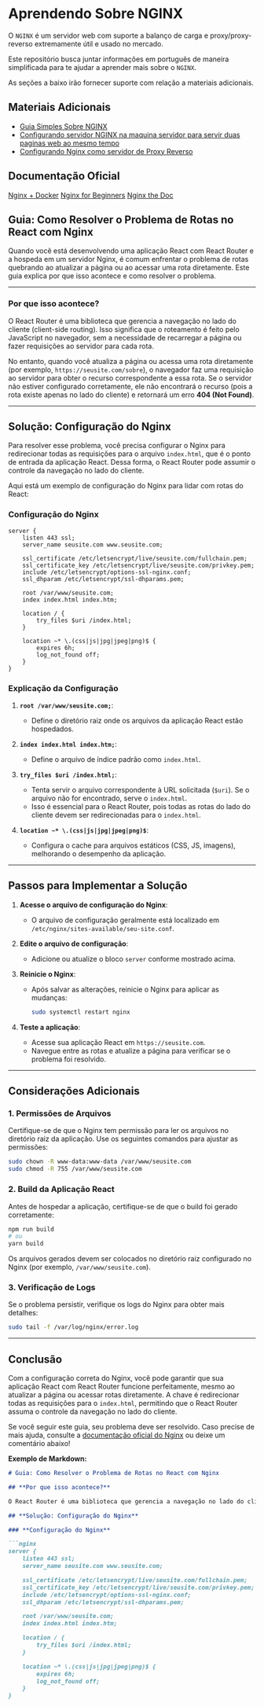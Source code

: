 # Aprendendo Sobre NGINX

O `NGINX` é um servidor web com suporte a balanço de carga e proxy/proxy-reverso extremamente útil e usado no mercado.

Este repositório busca juntar informações em português de maneira simplificada para te ajudar a aprender mais sobre o `NGINX`.

As seções a baixo irão fornecer suporte com relação a materiais adicionais.

## Materiais Adicionais

- [Guia Simples Sobre NGINX](./docs/simple-beginners-guide.md)
- [Configurando servidor NGINX na maquina servidor para servir duas paginas web ao mesmo tempo](./docs/many-sites-with-nginx.md)
- [Configurando Nginx como servidor de Proxy Reverso](./docs/proxy.md)

## Documentação Oficial

[Nginx + Docker](https://hub.docker.com/_/nginx)
[Nginx for Beginners](https://nginx.org/en/docs/beginners_guide.html#conf_structure)
[Nginx the Doc](https://nginx.org/en/docs/)

## Guia: Como Resolver o Problema de Rotas no React com Nginx

Quando você está desenvolvendo uma aplicação React com React Router e a hospeda em um servidor Nginx, é comum enfrentar o problema de rotas quebrando ao atualizar a página ou ao acessar uma rota diretamente. Este guia explica por que isso acontece e como resolver o problema.

---

### **Por que isso acontece?**

O React Router é uma biblioteca que gerencia a navegação no lado do cliente (client-side routing). Isso significa que o roteamento é feito pelo JavaScript no navegador, sem a necessidade de recarregar a página ou fazer requisições ao servidor para cada rota.

No entanto, quando você atualiza a página ou acessa uma rota diretamente (por exemplo, `https://seusite.com/sobre`), o navegador faz uma requisição ao servidor para obter o recurso correspondente a essa rota. Se o servidor não estiver configurado corretamente, ele não encontrará o recurso (pois a rota existe apenas no lado do cliente) e retornará um erro **404 (Not Found)**.

---

## **Solução: Configuração do Nginx**

Para resolver esse problema, você precisa configurar o Nginx para redirecionar todas as requisições para o arquivo `index.html`, que é o ponto de entrada da aplicação React. Dessa forma, o React Router pode assumir o controle da navegação no lado do cliente.

Aqui está um exemplo de configuração do Nginx para lidar com rotas do React:

### **Configuração do Nginx**

```nginx
server {
    listen 443 ssl;
    server_name seusite.com www.seusite.com;

    ssl_certificate /etc/letsencrypt/live/seusite.com/fullchain.pem;
    ssl_certificate_key /etc/letsencrypt/live/seusite.com/privkey.pem;
    include /etc/letsencrypt/options-ssl-nginx.conf;
    ssl_dhparam /etc/letsencrypt/ssl-dhparams.pem;

    root /var/www/seusite.com;
    index index.html index.htm;

    location / {
        try_files $uri /index.html;
    }

    location ~* \.(css|js|jpg|jpeg|png)$ {
        expires 6h;
        log_not_found off;
    }
}
```

### **Explicação da Configuração**

1. **`root /var/www/seusite.com;`**:
   - Define o diretório raiz onde os arquivos da aplicação React estão hospedados.

2. **`index index.html index.htm;`**:
   - Define o arquivo de índice padrão como `index.html`.

3. **`try_files $uri /index.html;`**:
   - Tenta servir o arquivo correspondente à URL solicitada (`$uri`). Se o arquivo não for encontrado, serve o `index.html`.
   - Isso é essencial para o React Router, pois todas as rotas do lado do cliente devem ser redirecionadas para o `index.html`.

4. **`location ~* \.(css|js|jpg|jpeg|png)$`**:
   - Configura o cache para arquivos estáticos (CSS, JS, imagens), melhorando o desempenho da aplicação.

---

## **Passos para Implementar a Solução**

1. **Acesse o arquivo de configuração do Nginx**:
   - O arquivo de configuração geralmente está localizado em `/etc/nginx/sites-available/seu-site.conf`.

2. **Edite o arquivo de configuração**:
   - Adicione ou atualize o bloco `server` conforme mostrado acima.

3. **Reinicie o Nginx**:
   - Após salvar as alterações, reinicie o Nginx para aplicar as mudanças:

     ```bash
     sudo systemctl restart nginx
     ```

4. **Teste a aplicação**:
   - Acesse sua aplicação React em `https://seusite.com`.
   - Navegue entre as rotas e atualize a página para verificar se o problema foi resolvido.

---

## **Considerações Adicionais**

### **1. Permissões de Arquivos**

Certifique-se de que o Nginx tem permissão para ler os arquivos no diretório raiz da aplicação. Use os seguintes comandos para ajustar as permissões:

```bash
sudo chown -R www-data:www-data /var/www/seusite.com
sudo chmod -R 755 /var/www/seusite.com
```

### **2. Build da Aplicação React**

Antes de hospedar a aplicação, certifique-se de que o build foi gerado corretamente:

```bash
npm run build
# ou
yarn build
```

Os arquivos gerados devem ser colocados no diretório raiz configurado no Nginx (por exemplo, `/var/www/seusite.com`).

### **3. Verificação de Logs**

Se o problema persistir, verifique os logs do Nginx para obter mais detalhes:

```bash
sudo tail -f /var/log/nginx/error.log
```

---

## **Conclusão**

Com a configuração correta do Nginx, você pode garantir que sua aplicação React com React Router funcione perfeitamente, mesmo ao atualizar a página ou acessar rotas diretamente. A chave é redirecionar todas as requisições para o `index.html`, permitindo que o React Router assuma o controle da navegação no lado do cliente.

Se você seguir este guia, seu problema deve ser resolvido. Caso precise de mais ajuda, consulte a [documentação oficial do Nginx](https://nginx.org/en/docs/) ou deixe um comentário abaixo!

**Exemplo de Markdown:**

```markdown
# Guia: Como Resolver o Problema de Rotas no React com Nginx

## **Por que isso acontece?**

O React Router é uma biblioteca que gerencia a navegação no lado do cliente...

## **Solução: Configuração do Nginx**

### **Configuração do Nginx**

```nginx
server {
    listen 443 ssl;
    server_name seusite.com www.seusite.com;

    ssl_certificate /etc/letsencrypt/live/seusite.com/fullchain.pem;
    ssl_certificate_key /etc/letsencrypt/live/seusite.com/privkey.pem;
    include /etc/letsencrypt/options-ssl-nginx.conf;
    ssl_dhparam /etc/letsencrypt/ssl-dhparams.pem;

    root /var/www/seusite.com;
    index index.html index.htm;

    location / {
        try_files $uri /index.html;
    }

    location ~* \.(css|js|jpg|jpeg|png)$ {
        expires 6h;
        log_not_found off;
    }
}
```
